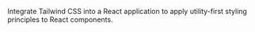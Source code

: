 Integrate Tailwind CSS into a React application to apply utility-first styling principles to React components.